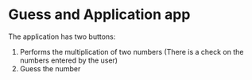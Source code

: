 # Guess аnd Application app
The application has two buttons:
1. Performs the multiplication of two numbers (There is a check on the numbers entered by the user)
2. Guess the number
